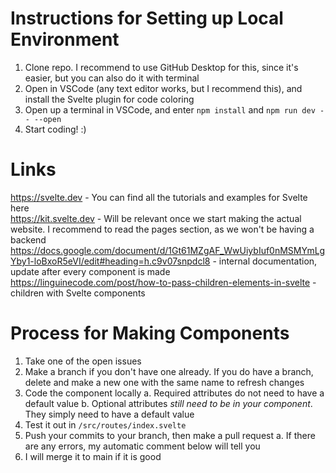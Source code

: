 # Instructions for Setting up Local Environment
1. Clone repo. I recommend to use GitHub Desktop for this, since it's easier, but you can also do it with terminal
2. Open in VSCode (any text editor works, but I recommend this), and install the Svelte plugin for code coloring
3. Open up a terminal in VSCode, and enter `npm install` and `npm run dev -- --open`
4. Start coding! :)

# Links
https://svelte.dev - You can find all the tutorials and examples for Svelte here  
https://kit.svelte.dev - Will be relevant once we start making the actual website. I recommend to read the pages section, as we won't be having a backend  
https://docs.google.com/document/d/1Gt61MZgAF_WwUiybIuf0nMSMYmLgYby1-loBxoR5eVI/edit#heading=h.c9v07snpdcl8 - internal documentation, update after every component is made  
https://linguinecode.com/post/how-to-pass-children-elements-in-svelte - children with Svelte components

# Process for Making Components
1. Take one of the open issues
2. Make a branch if you don't have one already. If you do have a branch, delete and make a new one with the same name to refresh changes
3. Code the component locally
    a. Required attributes do not need to have a default value
    b. Optional attributes *still need to be in your component*. They simply need to have a default value
4. Test it out in `/src/routes/index.svelte`
5. Push your commits to your branch, then make a pull request
    a. If there are any errors, my automatic comment below will tell you
6. I will merge it to main if it is good